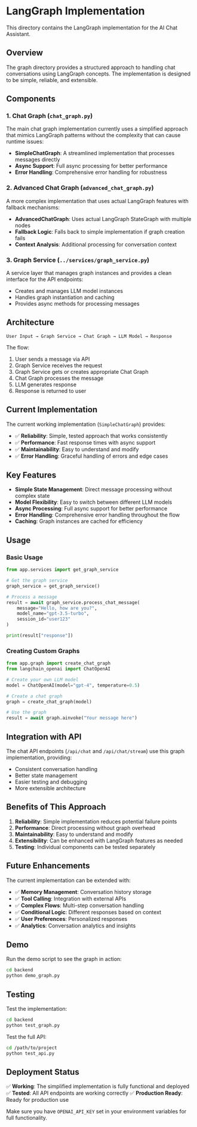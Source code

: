 # LangGraph Implementation

This directory contains the LangGraph implementation for the AI Chat Assistant.

## Overview

The graph directory provides a structured approach to handling chat conversations using LangGraph concepts. The implementation is designed to be simple, reliable, and extensible.

## Components

### 1. Chat Graph (`chat_graph.py`)

The main chat graph implementation currently uses a simplified approach that mimics LangGraph patterns without the complexity that can cause runtime issues:

- **SimpleChatGraph**: A streamlined implementation that processes messages directly
- **Async Support**: Full async processing for better performance
- **Error Handling**: Comprehensive error handling for robustness

### 2. Advanced Chat Graph (`advanced_chat_graph.py`)

A more complex implementation that uses actual LangGraph features with fallback mechanisms:

- **AdvancedChatGraph**: Uses actual LangGraph StateGraph with multiple nodes
- **Fallback Logic**: Falls back to simple implementation if graph creation fails
- **Context Analysis**: Additional processing for conversation context

### 3. Graph Service (`../services/graph_service.py`)

A service layer that manages graph instances and provides a clean interface for the API endpoints:

- Creates and manages LLM model instances
- Handles graph instantiation and caching
- Provides async methods for processing messages

## Architecture

```
User Input → Graph Service → Chat Graph → LLM Model → Response
```

The flow:
1. User sends a message via API
2. Graph Service receives the request
3. Graph Service gets or creates appropriate Chat Graph
4. Chat Graph processes the message
5. LLM generates response
6. Response is returned to user

## Current Implementation

The current working implementation (`SimpleChatGraph`) provides:

- ✅ **Reliability**: Simple, tested approach that works consistently
- ✅ **Performance**: Fast response times with async support
- ✅ **Maintainability**: Easy to understand and modify
- ✅ **Error Handling**: Graceful handling of errors and edge cases

## Key Features

- **Simple State Management**: Direct message processing without complex state
- **Model Flexibility**: Easy to switch between different LLM models
- **Async Processing**: Full async support for better performance
- **Error Handling**: Comprehensive error handling throughout the flow
- **Caching**: Graph instances are cached for efficiency

## Usage

### Basic Usage

```python
from app.services import get_graph_service

# Get the graph service
graph_service = get_graph_service()

# Process a message
result = await graph_service.process_chat_message(
    message="Hello, how are you?",
    model_name="gpt-3.5-turbo",
    session_id="user123"
)

print(result["response"])
```

### Creating Custom Graphs

```python
from app.graph import create_chat_graph
from langchain_openai import ChatOpenAI

# Create your own LLM model
model = ChatOpenAI(model="gpt-4", temperature=0.5)

# Create a chat graph
graph = create_chat_graph(model)

# Use the graph
result = await graph.ainvoke("Your message here")
```

## Integration with API

The chat API endpoints (`/api/chat` and `/api/chat/stream`) use this graph implementation, providing:

- Consistent conversation handling
- Better state management
- Easier testing and debugging
- More extensible architecture

## Benefits of This Approach

1. **Reliability**: Simple implementation reduces potential failure points
2. **Performance**: Direct processing without graph overhead
3. **Maintainability**: Easy to understand and modify
4. **Extensibility**: Can be enhanced with LangGraph features as needed
5. **Testing**: Individual components can be tested separately

## Future Enhancements

The current implementation can be extended with:

- ✅ **Memory Management**: Conversation history storage
- ✅ **Tool Calling**: Integration with external APIs
- ✅ **Complex Flows**: Multi-step conversation handling
- ✅ **Conditional Logic**: Different responses based on context
- ✅ **User Preferences**: Personalized responses
- ✅ **Analytics**: Conversation analytics and insights

## Demo

Run the demo script to see the graph in action:

```bash
cd backend
python demo_graph.py
```

## Testing

Test the implementation:

```bash
cd backend
python test_graph.py
```

Test the full API:

```bash
cd /path/to/project
python test_api.py
```

## Deployment Status

✅ **Working**: The simplified implementation is fully functional and deployed
✅ **Tested**: All API endpoints are working correctly
✅ **Production Ready**: Ready for production use

Make sure you have `OPENAI_API_KEY` set in your environment variables for full functionality.
